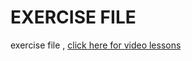 EXERCISE FILE
=============

exercise file , 
[click here for video lessons](https://youtu.be/N7GJDqhyhc8)
